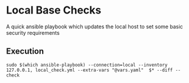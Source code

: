 # Local Base Checks

A quick ansible playbook which updates the local host to set some basic security requirements

## Execution

    sudo $(which ansible-playbook) --connection=local --inventory 127.0.0.1, local_check.yml --extra-vars "@vars.yaml"  $* --diff --check

